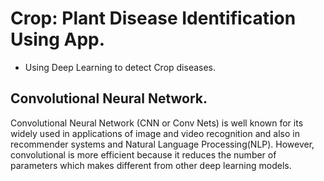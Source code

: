 # **Crop: Plant Disease Identification Using App.**

- Using Deep Learning to detect Crop diseases.

## Convolutional Neural Network.

Convolutional Neural Network (CNN or Conv Nets) is well known for its widely used in applications of image and video recognition and also in recommender systems and Natural Language Processing(NLP). However, convolutional is more efficient because it reduces the number of parameters which makes different from other deep learning models.

